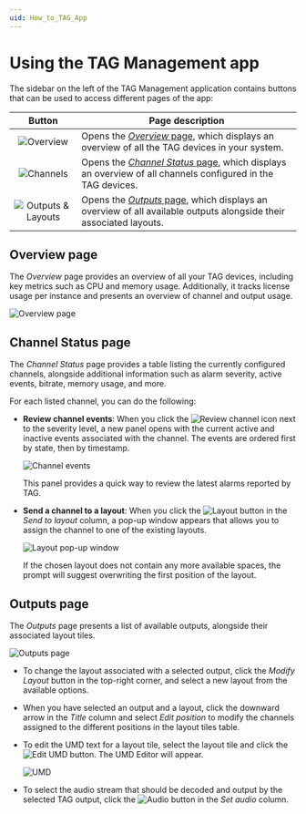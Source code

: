 ```yaml
---
uid: How_to_TAG_App
---
```


# Using the TAG Management app

The sidebar on the left of the TAG Management application contains buttons that can be used to access different pages of the app:

| Button | Page description |
|:--:|--|
| ![Overview](~/user-guide/images/TAG_Overview_Icon.png) | Opens the [*Overview* page](#overview-page), which displays an overview of all the TAG devices in your system. |
| ![Channels](~/user-guide/images/TAG_Channels_Icon.png) | Opens the [*Channel Status* page](#channel-status-page), which displays an overview of all channels configured in the TAG devices. |
| ![Outputs & Layouts](~/user-guide/images/TAG_Outputs_Layouts_Icon.png) | Opens the [*Outputs* page](#outputs-page), which displays an overview of all available outputs alongside their associated layouts. |

## Overview page

The *Overview* page provides an overview of all your TAG devices, including key metrics such as CPU and memory usage. Additionally, it tracks license usage per instance and presents an overview of channel and output usage.

![Overview page](~/user-guide/images/TAG_Overview_Page.png)

## Channel Status page

The *Channel Status* page provides a table listing the currently configured channels, alongside additional information such as alarm severity, active events, bitrate, memory usage, and more.

For each listed channel, you can do the following:

- **Review channel events**: When you click the ![Review channel](~/user-guide/images/TAG_Review_Channel_Icon.png) icon next to the severity level, a new panel opens with the current active and inactive events associated with the channel. The events are ordered first by state, then by timestamp.

  ![Channel events](~/user-guide/images/TAG_Channel_Review_Panel.png)

  This panel provides a quick way to review the latest alarms reported by TAG.
  
- **Send a channel to a layout**: When you click the ![Layout](~/user-guide/images/TAG_Layout_Icon.png) button in the *Send to layout* column, a pop-up window appears that allows you to assign the channel to one of the existing layouts.

  ![Layout pop-up window](~/user-guide/images/TAG_Layout_Pop-up_Window.png)

  If the chosen layout does not contain any more available spaces, the prompt will suggest overwriting the first position of the layout.

## Outputs page

The *Outputs* page presents a list of available outputs, alongside their associated layout tiles.

![Outputs page](~/user-guide/images/TAG_Outputs_Page.png)

- To change the layout associated with a selected output, click the *Modify Layout* button in the top-right corner, and select a new layout from the available options.

- When you have selected an output and a layout, click the downward arrow in the *Title* column and select *Edit position* to modify the channels assigned to the different positions in the layout tiles table.

- To edit the UMD text for a layout tile, select the layout tile and click the ![Edit UMD](~/user-guide/images/TAG_UMD_Edit_Icon.png) button. The UMD Editor will appear.

  ![UMD](~/user-guide/images/TAG_UMD.png)

- To select the audio stream that should be decoded and output by the selected TAG output, click the ![Audio](~/user-guide/images/TAG_Audio_Icon.png) button in the *Set audio* column.

